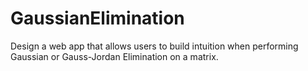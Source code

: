 # GaussianElimination
Design a web app that allows users to build intuition when performing Gaussian or Gauss-Jordan Elimination on a matrix.
